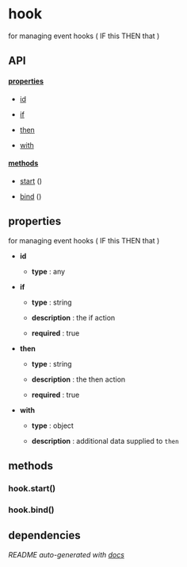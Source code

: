# hook

for managing event hooks ( IF this THEN that )

## API

#### [properties](#hook-properties)

  - [id](#hook-properties-id)

  - [if](#hook-properties-if)

  - [then](#hook-properties-then)

  - [with](#hook-properties-with)


#### [methods](#hook-methods)

  - [start](#hook-methods-start) ()

  - [bind](#hook-methods-bind) ()


<a name="hook-properties"></a>

## properties 
for managing event hooks ( IF this THEN that )

- **id** 

  - **type** : any

- **if** 

  - **type** : string

  - **description** : the if action

  - **required** : true

- **then** 

  - **type** : string

  - **description** : the then action

  - **required** : true

- **with** 

  - **type** : object

  - **description** : additional data supplied to `then`


<a name="hook-methods"></a>

## methods

<a name="hook-methods-start"></a> 

### hook.start()

<a name="hook-methods-bind"></a> 

### hook.bind()


## dependencies 

*README auto-generated with [docs](https://github.com/bigcompany/resources/tree/master/docs)*